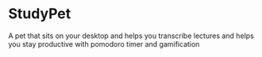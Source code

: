 # StudyPet
A pet that sits on your desktop and helps you transcribe lectures and helps you stay productive with pomodoro timer and gamification
